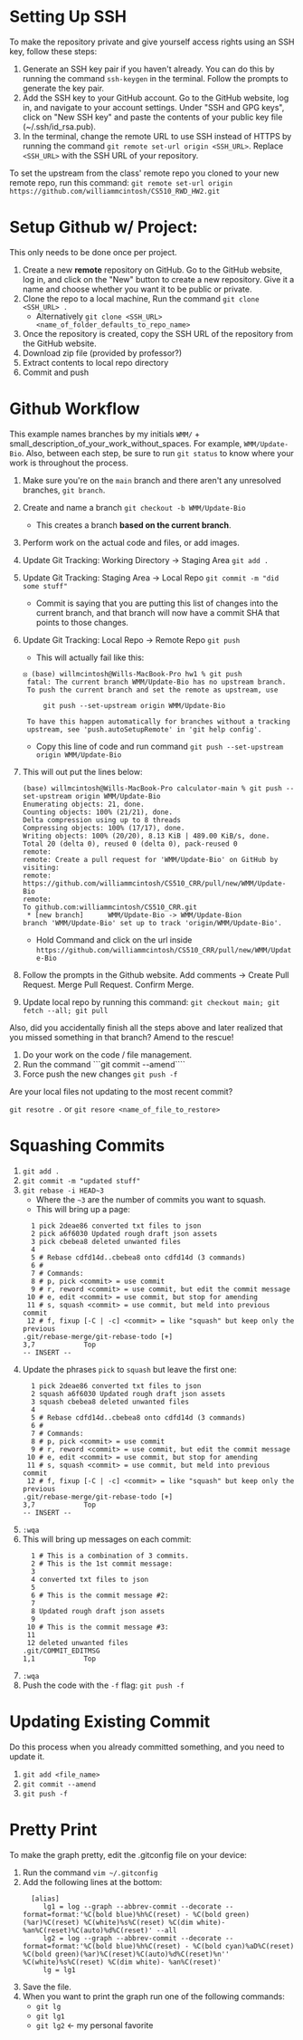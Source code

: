 
# Setting Up SSH

To make the repository private and give yourself access rights using an SSH key, follow these steps:

1. Generate an SSH key pair if you haven't already. You can do this by running the command `ssh-keygen` in the terminal. Follow the prompts to generate the key pair.
2. Add the SSH key to your GitHub account. Go to the GitHub website, log in, and navigate to your account settings. Under "SSH and GPG keys", click on "New SSH key" and paste the contents of your public key file (~/.ssh/id_rsa.pub).
3. In the terminal, change the remote URL to use SSH instead of HTTPS by running the command `git remote set-url origin <SSH_URL>`. Replace `<SSH_URL>` with the SSH URL of your repository.

To set the upstream from the class' remote repo you cloned to your new remote repo, run this command:
`git remote set-url origin https://github.com/williammcintosh/CS510_RWD_HW2.git`


# Setup Github w/ Project:

This only needs to be done once per project.

1. Create a new **remote** repository on GitHub. Go to the GitHub website, log in, and click on the "New" button to create a new repository. Give it a name and choose whether you want it to be public or private.
1. Clone the repo to a local machine, Run the command `git clone <SSH_URL> .`
    * Alternatively `git clone <SSH_URL> <name_of_folder_defaults_to_repo_name>`
1. Once the repository is created, copy the SSH URL of the repository from the GitHub website.
1. Download zip file (provided by professor?)
1. Extract contents to local repo directory
1. Commit and push


# Github Workflow

This example names branches by my initials `WMM/` + small_description_of_your_work_without_spaces. For example, `WMM/Update-Bio`. Also, between each step, be sure to run `git status` to know where your work is throughout the process.

1. Make sure you're on the `main` branch and there aren't any unresolved branches, `git branch`.
2. Create and name a branch `git checkout -b WMM/Update-Bio`
   * This creates a branch **based on the current branch**.
3. Perform work on the actual code and files, or add images.
4. Update Git Tracking: Working Directory $\rightarrow$ Staging Area
   ```git add .```
6. Update Git Tracking: Staging Area $\rightarrow$ Local Repo
   ```git commit -m "did some stuff"```
   * Commit is saying that you are putting this list of changes into the current branch, and that branch will now have a commit SHA that points to those changes.
7. Update Git Tracking: Local Repo $\rightarrow$ Remote Repo
   ```git push```

   * This will actually fail like this:
   ```
   ⦻ (base) willmcintosh@Wills-MacBook-Pro hw1 % git push 
    fatal: The current branch WMM/Update-Bio has no upstream branch.
    To push the current branch and set the remote as upstream, use
    
        git push --set-upstream origin WMM/Update-Bio
    
    To have this happen automatically for branches without a tracking
    upstream, see 'push.autoSetupRemote' in 'git help config'.
   ```
   * Copy this line of code and run command
   ```git push --set-upstream origin WMM/Update-Bio```
8. This will out put the lines below:
   ```
   (base) willmcintosh@Wills-MacBook-Pro calculator-main % git push --set-upstream origin WMM/Update-Bio
   Enumerating objects: 21, done.
   Counting objects: 100% (21/21), done.
   Delta compression using up to 8 threads
   Compressing objects: 100% (17/17), done.
   Writing objects: 100% (20/20), 8.13 KiB | 489.00 KiB/s, done.
   Total 20 (delta 0), reused 0 (delta 0), pack-reused 0
   remote: 
   remote: Create a pull request for 'WMM/Update-Bio' on GitHub by visiting:
   remote:      https://github.com/williammcintosh/CS510_CRR/pull/new/WMM/Update-Bio
   remote: 
   To github.com:williammcintosh/CS510_CRR.git
    * [new branch]      WMM/Update-Bio -> WMM/Update-Bion
   branch 'WMM/Update-Bio' set up to track 'origin/WMM/Update-Bio'.
   ```
   * Hold Command and click on the url inside `https://github.com/williammcintosh/CS510_CRR/pull/new/WMM/Update-Bio`
9. Follow the prompts in the Github website. Add comments -> Create Pull Request. Merge Pull Request. Confirm Merge.
10. Update local repo by running this command:
   ```git checkout main; git fetch --all; git pull```

Also, did you accidentally finish all the steps above and later realized that you missed something in that branch? Amend to the rescue!

1. Do your work on the code / file management.
2. Run the command
   ```git commit --amend````
4. Force push the new changes
   ```git push -f```

Are your local files not updating to the most recent commit?

```git resotre .```
or
```git resore <name_of_file_to_restore>```

# Squashing Commits

1. `git add .`
2. `git commit -m "updated stuff"`
3. `git rebase -i HEAD~3`
   * Where the `~3` are the number of commits you want to squash.
   * This will bring up a page:
   ```git
     1 pick 2deae86 converted txt files to json
     2 pick a6f6030 Updated rough draft json assets
     3 pick cbebea8 deleted unwanted files                                                                                     
     4 
     5 # Rebase cdfd14d..cbebea8 onto cdfd14d (3 commands)
     6 #
     7 # Commands:
     8 # p, pick <commit> = use commit
     9 # r, reword <commit> = use commit, but edit the commit message
    10 # e, edit <commit> = use commit, but stop for amending
    11 # s, squash <commit> = use commit, but meld into previous commit
    12 # f, fixup [-C | -c] <commit> = like "squash" but keep only the previous
   .git/rebase-merge/git-rebase-todo [+]                                                                       3,7            Top
   -- INSERT --
   ```
4. Update the phrases `pick` to `squash` but leave the first one:
   ```git
     1 pick 2deae86 converted txt files to json
     2 squash a6f6030 Updated rough draft json assets
     3 squash cbebea8 deleted unwanted files                                                                                     
     4 
     5 # Rebase cdfd14d..cbebea8 onto cdfd14d (3 commands)
     6 #
     7 # Commands:
     8 # p, pick <commit> = use commit
     9 # r, reword <commit> = use commit, but edit the commit message
    10 # e, edit <commit> = use commit, but stop for amending
    11 # s, squash <commit> = use commit, but meld into previous commit
    12 # f, fixup [-C | -c] <commit> = like "squash" but keep only the previous
   .git/rebase-merge/git-rebase-todo [+]                                                                       3,7            Top
   -- INSERT --
   ```
5. `:wqa`
6. This will bring up messages on each commit:
   ```
     1 # This is a combination of 3 commits.                                                                                     
     2 # This is the 1st commit message:
     3 
     4 converted txt files to json
     5 
     6 # This is the commit message #2:
     7 
     8 Updated rough draft json assets
     9 
    10 # This is the commit message #3:
    11 
    12 deleted unwanted files
   .git/COMMIT_EDITMSG                                                                                         1,1            Top
   ```
7. `:wqa`
8. Push the code with the `-f` flag:
   ```git push -f```

# Updating Existing Commit

Do this process when you already committed something, and you need to update it.

1. `git add <file_name>`
2. `git commit --amend`
3. `git push -f`

# Pretty Print

To make the graph pretty, edit the .gitconfig file on your device:

1. Run the command
   ```vim ~/.gitconfig```
3. Add the following lines at the bottom:
   ```
     [alias]
        lg1 = log --graph --abbrev-commit --decorate --format=format:'%C(bold blue)%h%C(reset) - %C(bold green)(%ar)%C(reset) %C(white)%s%C(reset) %C(dim white)- %an%C(reset)%C(auto)%d%C(reset)' --all
        lg2 = log --graph --abbrev-commit --decorate --format=format:'%C(bold blue)%h%C(reset) - %C(bold cyan)%aD%C(reset) %C(bold green)(%ar)%C(reset)%C(auto)%d%C(reset)%n''          %C(white)%s%C(reset) %C(dim white)- %an%C(reset)'
        lg = lg1
    ```
4. Save the file.
5. When you want to print the graph run one of the following commands:
    * ```git lg```
    * ```git lg1```
    * ```git lg2``` $\leftarrow$ my personal favorite
  
